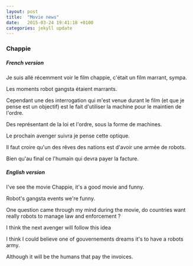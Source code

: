 ```yaml
---
layout: post
title:  "Movie news"
date:   2015-03-24 19:41:18 +0100
categories: jekyll update
---
```

### Chappie

##### French version

Je suis allé récemment voir le film chappie, c'était un film marrant, sympa.

Les moments robot gangsta étaient marrants.

Cependant une des interrogation qui m'est venue durant le film (et que je pense est un objectif) est le fait d'utiliser la machine pour le maintien de l'ordre.

Des représentant de la loi et l'ordre, sous la forme de machines.

Le prochain avenger suivra je pense cette optique.

Il faut croire qu'un des rêves des nations est d'avoir une armée de robots.

Bien qu'au final ce l'humain qui devra payer la facture.

##### English version

I've see the movie Chappie, it's a good movie and funny.

Robot's gangsta events we're funny.

One question came through my mind during the movie, do countries want really robots to manage law and enforcement ?

I think the next avenger will follow this idea

I think I could believe one of gouvernements dreams it's to have a robots army.

Although it will be the humans that pay the invoices.
